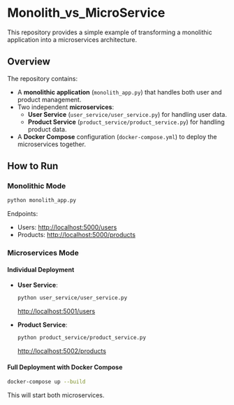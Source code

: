 # Monolith_vs_MicroService

This repository provides a simple example of transforming a monolithic application into a microservices architecture.

## Overview

The repository contains:

- A **monolithic application** (`monolith_app.py`) that handles both user and product management.
- Two independent **microservices**:
  - **User Service** (`user_service/user_service.py`) for handling user data.
  - **Product Service** (`product_service/product_service.py`) for handling product data.
- A **Docker Compose** configuration (`docker-compose.yml`) to deploy the microservices together.

## How to Run

### Monolithic Mode

```bash
python monolith_app.py
```
Endpoints:
- Users: [http://localhost:5000/users](http://localhost:5000/users)
- Products: [http://localhost:5000/products](http://localhost:5000/products)

### Microservices Mode

#### Individual Deployment

- **User Service**:
  ```bash
  python user_service/user_service.py
  ```
  [http://localhost:5001/users](http://localhost:5001/users)

- **Product Service**:
  ```bash
  python product_service/product_service.py
  ```
  [http://localhost:5002/products](http://localhost:5002/products)

#### Full Deployment with Docker Compose

```bash
docker-compose up --build
```
This will start both microservices.
